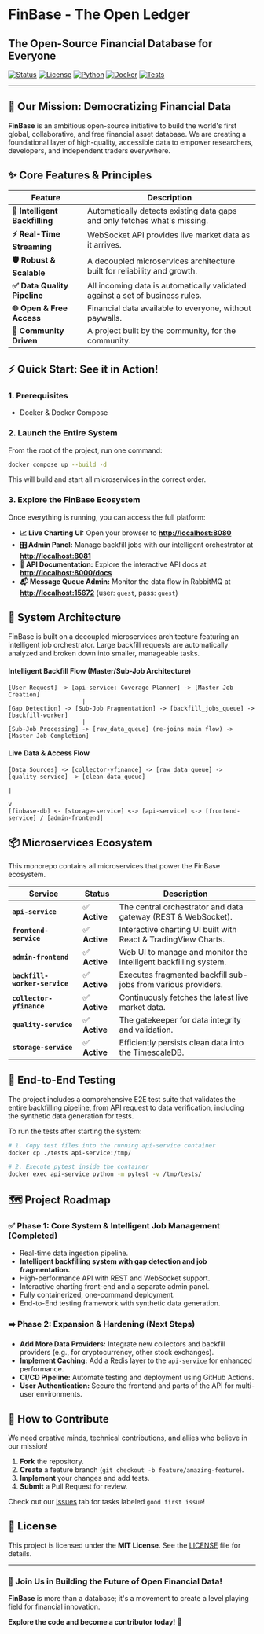 
# FinBase - The Open Ledger
## The Open-Source Financial Database for Everyone

[![Status](https://img.shields.io/badge/Status-Active-brightgreen)](https://github.com/AmericoGarciaG/FinBase)
[![License](https://img.shields.io/badge/License-MIT-blue)](LICENSE)
[![Python](https://img.shields.io/badge/Python-3.11+-blue)](https://python.org)
[![Docker](https://img.shields.io/badge/Docker-Ready-informational)](https://docker.com)
[![Tests](https://img.shields.io/badge/Tests-E2E%20Ready-success)](./tests)

---

## 🚀 Our Mission: Democratizing Financial Data

**FinBase** is an ambitious open-source initiative to build the world's first global, collaborative, and free financial asset database. We are creating a foundational layer of high-quality, accessible data to empower researchers, developers, and independent traders everywhere.

## ✨ Core Features & Principles

| Feature | Description |
|-----------|-------------|
| **🧠 Intelligent Backfilling**| Automatically detects existing data gaps and only fetches what's missing. |
| **⚡ Real-Time Streaming**| WebSocket API provides live market data as it arrives. |
| **🛡️ Robust & Scalable** | A decoupled microservices architecture built for reliability and growth. |
| **✅ Data Quality Pipeline**| All incoming data is automatically validated against a set of business rules. |
| **🌐 Open & Free Access**| Financial data available to everyone, without paywalls. |
| **🤝 Community Driven** | A project built by the community, for the community. |


## ⚡ Quick Start: See it in Action!

### 1. Prerequisites
- Docker & Docker Compose

### 2. Launch the Entire System
From the root of the project, run one command:
```bash
docker compose up --build -d
```
This will build and start all microservices in the correct order.

### 3. Explore the FinBase Ecosystem
Once everything is running, you can access the full platform:

-   **📈 Live Charting UI:** Open your browser to **[http://localhost:8080](http://localhost:8080)**
-   **🎛️ Admin Panel:** Manage backfill jobs with our intelligent orchestrator at **[http://localhost:8081](http://localhost:8081)**
-   **📖 API Documentation:** Explore the interactive API docs at **[http://localhost:8000/docs](http://localhost:8000/docs)**
-   **📬 Message Queue Admin:** Monitor the data flow in RabbitMQ at **[http://localhost:15672](http://localhost:15672)** (user: `guest`, pass: `guest`)

## 🧠 System Architecture

FinBase is built on a decoupled microservices architecture featuring an intelligent job orchestrator. Large backfill requests are automatically analyzed and broken down into smaller, manageable tasks.

#### Intelligent Backfill Flow (Master/Sub-Job Architecture)
```
[User Request] -> [api-service: Coverage Planner] -> [Master Job Creation]
                     |
[Gap Detection] -> [Sub-Job Fragmentation] -> [backfill_jobs_queue] -> [backfill-worker]
                     |
[Sub-Job Processing] -> [raw_data_queue] (re-joins main flow) -> [Master Job Completion]
```

#### Live Data & Access Flow
```
[Data Sources] -> [collector-yfinance] -> [raw_data_queue] -> [quality-service] -> [clean-data_queue]
                                                                                          |
                                                                                          v
[finbase-db] <- [storage-service] <-> [api-service] <-> [frontend-service] / [admin-frontend]
```

## 📦 Microservices Ecosystem

This monorepo contains all microservices that power the FinBase ecosystem.

| Service | Status | Description |
|---------|--------|-------------|
| **`api-service`** | ✅ **Active** | The central orchestrator and data gateway (REST & WebSocket). |
| **`frontend-service`** | ✅ **Active** | Interactive charting UI built with React & TradingView Charts. |
| **`admin-frontend`** | ✅ **Active** | Web UI to manage and monitor the intelligent backfilling system. |
| **`backfill-worker-service`**| ✅ **Active** | Executes fragmented backfill sub-jobs from various providers. |
| **`collector-yfinance`** | ✅ **Active** | Continuously fetches the latest live market data. |
| **`quality-service`** | ✅ **Active** | The gatekeeper for data integrity and validation. |
| **`storage-service`** | ✅ **Active** | Efficiently persists clean data into the TimescaleDB. |

## 🧪 End-to-End Testing

The project includes a comprehensive E2E test suite that validates the entire backfilling pipeline, from API request to data verification, including the synthetic data generation for tests.

To run the tests after starting the system:
```bash
# 1. Copy test files into the running api-service container
docker cp ./tests api-service:/tmp/

# 2. Execute pytest inside the container
docker exec api-service python -m pytest -v /tmp/tests/
```

## 🗺️ Project Roadmap

### ✅ Phase 1: Core System & Intelligent Job Management (Completed)
-   Real-time data ingestion pipeline.
-   **Intelligent backfilling system with gap detection and job fragmentation.**
-   High-performance API with REST and WebSocket support.
-   Interactive charting front-end and a separate admin panel.
-   Fully containerized, one-command deployment.
-   End-to-End testing framework with synthetic data generation.

### ➡️ Phase 2: Expansion & Hardening (Next Steps)
-   **Add More Data Providers:** Integrate new collectors and backfill providers (e.g., for cryptocurrency, other stock exchanges).
-   **Implement Caching:** Add a Redis layer to the `api-service` for enhanced performance.
-   **CI/CD Pipeline:** Automate testing and deployment using GitHub Actions.
-   **User Authentication:** Secure the frontend and parts of the API for multi-user environments.

## 🤝 How to Contribute

We need creative minds, technical contributions, and allies who believe in our mission!

1.  **Fork** the repository.
2.  **Create** a feature branch (`git checkout -b feature/amazing-feature`).
3.  **Implement** your changes and add tests.
4.  **Submit** a Pull Request for review.

Check out our [Issues](https://github.com/AmericoGarciaG/FinBase/issues) tab for tasks labeled `good first issue`!

## 📄 License

This project is licensed under the **MIT License**. See the [LICENSE](LICENSE) file for details.

---

### 🎉 Join Us in Building the Future of Open Financial Data!

**FinBase** is more than a database; it's a movement to create a level playing field for financial innovation.

**Explore the code and become a contributor today!** 🚀
